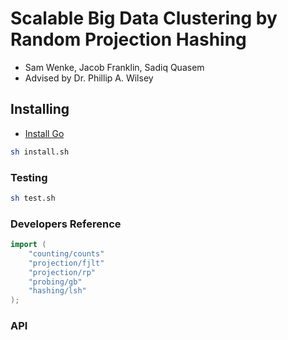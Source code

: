 # Scalable Big Data Clustering by Random Projection Hashing #
+ Sam Wenke, Jacob Franklin, Sadiq Quasem
+ Advised by Dr. Phillip A. Wilsey

## Installing ##
+ [Install Go](https://golang.org/doc/install?download=go1.5.1.windows-amd64.msi#uninstall)

```bash
sh install.sh
```

### Testing ###
```bash
sh test.sh
```

### Developers Reference ###
```go
import (
    "counting/counts"
    "projection/fjlt"
    "projection/rp"
    "probing/gb"
    "hashing/lsh"
);
```

### API ###
